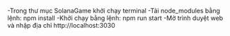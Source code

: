-Trong thư mục SolanaGame khởi chạy terminal
-Tải node_modules bằng lệnh:
npm install
-Khởi chạy bằng lệnh:
npm run start
-Mở trình duyệt web và nhập địa chỉ 
http://localhost:3030
